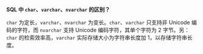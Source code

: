 
**SQL 中 `char`、`varchar`、`nvarchar` 的区别？**

`char` 为定长，`varchar`、`nvarchar` 为变长。`char`、`varchar` 只支持非 Unicode 编码的字符，而 `nvarchar` 支持 Unicode 编码字符，其单个字符为 2 字节。另：`char` 的检索效率高，`varchar` 实际存储大小为字符串长度加 1，以存储字符串长度。
